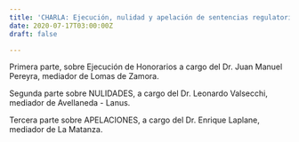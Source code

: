 ```yaml
---
title: 'CHARLA: Ejecución, nulidad y apelación de sentencias regulatorias de honorarios '
date: 2020-07-17T03:00:00Z
draft: false

---
```

Primera parte, sobre Ejecución de Honorarios  a cargo del Dr. Juan Manuel Pereyra, mediador de Lomas de Zamora.

Segunda parte sobre NULIDADES, a cargo del Dr. Leonardo Valsecchi, mediador de Avellaneda - Lanus.

Tercera parte sobre APELACIONES, a cargo del Dr. Enrique Laplane, mediador de La Matanza.